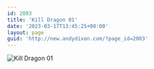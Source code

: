 ```yaml
---
id: 2003
title: 'Kill Dragon 01'
date: '2023-03-17T13:45:25+00:00'
layout: page
guid: 'http://new.andydixon.com/?page_id=2003'
---
```


![Kill Dragon 01](https://i0.wp.com/assets.g8x2.ldn.idrivee2-23.com/posters/Kill%20Dragon%2001%200.jpg?w=1200&ssl=1 "Kill Dragon 01")